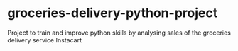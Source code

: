 # groceries-delivery-python-project
Project to train and improve python skills by analysing sales of the groceries delivery service Instacart
